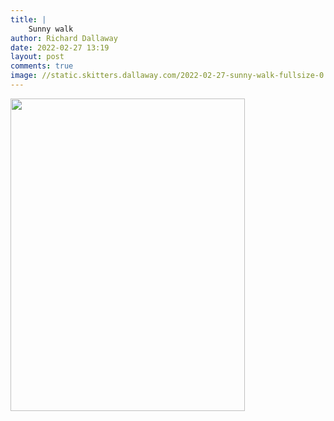 ```yaml
---
title: |
    Sunny walk
author: Richard Dallaway
date: 2022-02-27 13:19
layout: post
comments: true
image: //static.skitters.dallaway.com/2022-02-27-sunny-walk-fullsize-0.jpeg
---
```


<a href="//static.skitters.dallaway.com/2022-02-27-sunny-walk-fullsize-0.jpeg"><img src="//static.skitters.dallaway.com/2022-02-27-sunny-walk-thumb-0.jpeg" width="375" height="500"></a>



